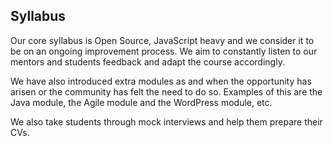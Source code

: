 Syllabus
---

Our core syllabus is Open Source, JavaScript heavy and we consider it to be on an ongoing improvement process. We aim to constantly listen to our mentors and students feedback and adapt the course accordingly.

We have also introduced extra modules as and when the opportunity has arisen or the community has felt the need to do so. Examples of this are the Java module, the Agile module and the WordPress module, etc.

We also take students through mock interviews and help them prepare their CVs.

